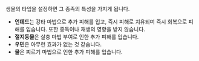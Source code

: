 생물의 타입을 설정하면 그 종족의 특성을 가지게 됩니다.
* **언데드**는 강타 마법으로 추가 피해를 입고, 즉시 피해로 치유되며 즉시 회복으로 피해를 입습니다. 또한 중독이나 재생의 영향을 받지 않습니다.
* **절지동물**은 살충 마법 부여로 인한 추가 피해를 입습니다.
* **우민**은 아무런 효과가 없는 것 같습니다.
* **물**은 찌르기 마법으로 인한 추가 피해를 입습니다. 